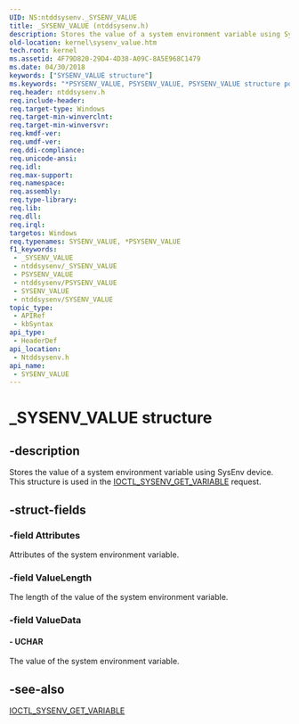 ```yaml
---
UID: NS:ntddsysenv._SYSENV_VALUE
title: _SYSENV_VALUE (ntddsysenv.h)
description: Stores the value of a system environment variable using SysEnv device. This structure is used in the IOCTL_SYSENV_GET_VARIABLE request.
old-location: kernel\sysenv_value.htm
tech.root: kernel
ms.assetid: 4F79D820-29D4-4D38-A09C-8A5E968C1479
ms.date: 04/30/2018
keywords: ["SYSENV_VALUE structure"]
ms.keywords: "*PSYSENV_VALUE, PSYSENV_VALUE, PSYSENV_VALUE structure pointer [Kernel-Mode Driver Architecture], SYSENV_VALUE, SYSENV_VALUE structure [Kernel-Mode Driver Architecture], _SYSENV_VALUE, kernel.sysenv_value, ntddsysenv/PSYSENV_VALUE, ntddsysenv/SYSENV_VALUE"
req.header: ntddsysenv.h
req.include-header: 
req.target-type: Windows
req.target-min-winverclnt: 
req.target-min-winversvr: 
req.kmdf-ver: 
req.umdf-ver: 
req.ddi-compliance: 
req.unicode-ansi: 
req.idl: 
req.max-support: 
req.namespace: 
req.assembly: 
req.type-library: 
req.lib: 
req.dll: 
req.irql: 
targetos: Windows
req.typenames: SYSENV_VALUE, *PSYSENV_VALUE
f1_keywords:
 - _SYSENV_VALUE
 - ntddsysenv/_SYSENV_VALUE
 - PSYSENV_VALUE
 - ntddsysenv/PSYSENV_VALUE
 - SYSENV_VALUE
 - ntddsysenv/SYSENV_VALUE
topic_type:
 - APIRef
 - kbSyntax
api_type:
 - HeaderDef
api_location:
 - Ntddsysenv.h
api_name:
 - SYSENV_VALUE
---
```


# _SYSENV_VALUE structure


## -description

Stores the value of a system environment variable using
    SysEnv device. This structure is used in the <a href="/windows-hardware/drivers/ddi/ntddsysenv/ni-ntddsysenv-ioctl_sysenv_get_variable">IOCTL_SYSENV_GET_VARIABLE</a> request.

## -struct-fields

### -field Attributes

Attributes of the system environment variable.

### -field ValueLength

The length of the value of the system environment variable.

### -field ValueData

 




#### - UCHAR

The value of the system environment variable.

## -see-also

<a href="/windows-hardware/drivers/ddi/ntddsysenv/ni-ntddsysenv-ioctl_sysenv_get_variable">IOCTL_SYSENV_GET_VARIABLE</a>